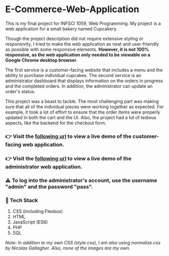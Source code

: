 # E-Commerce-Web-Application

This is my final project for INFSCI 1059, Web Programming. My project is a web application for a small bakery named Cupcakery. 	

Though the project description did not require extensive styling or responsivity, I tried to make the web application as neat and user-friendly as possible with some responsive elements. **However, it is not 100% responsive, as the web application only needed to be viewable on a Google Chrome desktop browser**.

The first service is a customer-facing website that includes a menu and the ability to purchase individual cupcakes. The second service is an administrator dashboard that displays information on the orders in progress and the completed orders. In addition, the administrator can update an order's status. 

This project was a beast to tackle. The most challenging part was making sure that all of the individual pieces were working together as expected. For example, it took a lot of effort to ensure that the order items were properly updated in both the cart and the UI. Also, the project had a lot of tedious aspects, like the backend for the checkout form.

### :point_right: Visit the [following url](https://valeriehosler.com/Cupcakery/) to view a live demo of the customer-facing web application.

### :point_right: Visit the [following url](https://valeriehosler.com/Cupcakery/admin_login.php) to view a live demo of the administrator web application.

### :warning: To log into the administrator's account, use the username "admin" and the password "pass".

### 🧰 Tech Stack 
1. CSS (including Flexbox)
2. HTML
3. JavaScript (ES6)
4. PHP
5. SQL

<em>Note: In addition to my own CSS (style.css), I am also using normalize.css by Nicolas Gallagher. Also, none of the images are my own.</em>
